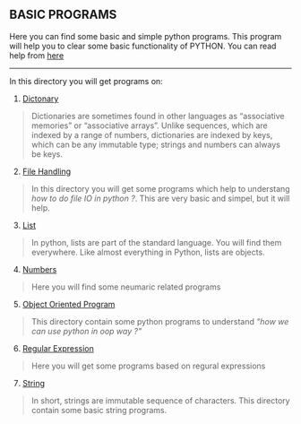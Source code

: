 ## BASIC PROGRAMS

Here you can find some basic and simple python programs. This program will help you to clear some basic functionality of PYTHON.
You can read help from [here](https://docs.python.org/3/tutorial/datastructures.html)
___
In this directory you will get programs on:
1. [Dictonary](https://github.com/bharatmazire/Python/tree/master/Programs/Basic/Dictonary)
> Dictionaries are sometimes found in other languages as “associative memories” or “associative arrays”. Unlike sequences, which are indexed by a range of numbers, dictionaries are indexed by keys, which can be any immutable type; strings and numbers can always be keys.


2. [File Handling](https://github.com/bharatmazire/Python/tree/master/Programs/Basic/FileHandling)
> In this directory you will get some programs which help to understang *how to do file IO in python ?*. This are very basic and simpel, but it will help.


3. [List](https://github.com/bharatmazire/Python/tree/master/Programs/Basic/List)
> In python, lists are part of the standard language. You will find them everywhere. Like almost everything in Python, lists are objects.


4. [Numbers](https://github.com/bharatmazire/Python/tree/master/Programs/Basic/Number)
> Here you will find some neumaric related programs


5. [Object Oriented Program](https://github.com/bharatmazire/Python/tree/master/Programs/Basic/ObjectOrientedProgramming)
> This directory contain some python programs to understand *"how we can use python in oop way ?"*


6. [Regular Expression](https://github.com/bharatmazire/Python/tree/master/Programs/Basic/RegularExpressions)
> Here you will get some programs based on regural expressions


7. [String](https://github.com/bharatmazire/Python/tree/master/Programs/Basic/String)
> In short, strings are immutable sequence of characters. This directory contain some basic string programs.

